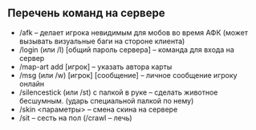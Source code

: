 ## Перечень команд на сервере
- /afk – делает игрока невидимым для мобов во время АФК (может вызывать визуальные баги на стороне клиента)
- /login (или /l) [общий пароль сервера] – команда для входа на сервер
- /map-art add [игрок] – указать автора карты
- /msg (или /w) [игрок] [сообщение] – личное сообщение игроку онлайн
- /silencestick (или /st) с палкой в руке – сделать животное бесшумным. (ударь специальной палкой по нему)
- /skin <параметры> – смена скина на сервере
- /sit – сесть на пол (/crawl – лечь)
